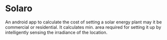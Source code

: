 # Solaro
 An android app to calculate the cost of setting a solar energy plant may it be commercial or residential.
 It calculates min. area required for setting it up by intelligently sensing the irradiance of the location.
